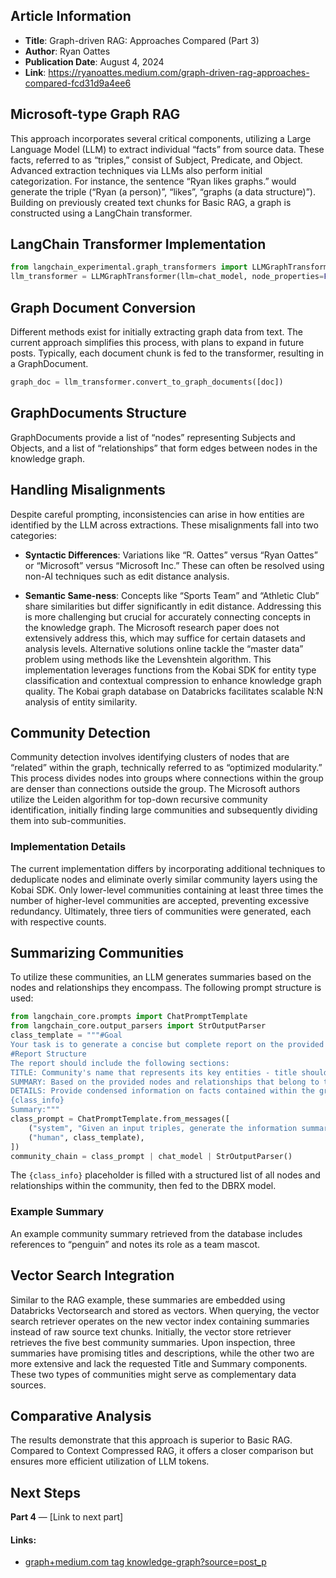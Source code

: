 ## Article Information
- **Title**: Graph-driven RAG: Approaches Compared (Part 3)
- **Author**: Ryan Oattes
- **Publication Date**: August 4, 2024
- **Link**: https://ryanoattes.medium.com/graph-driven-rag-approaches-compared-fcd31d9a4ee6
## Microsoft-type Graph RAG
This approach incorporates several critical components, utilizing a Large Language Model (LLM) to extract individual “facts” from source data. These facts, referred to as “triples,” consist of Subject, Predicate, and Object. Advanced extraction techniques via LLMs also perform initial categorization. For instance, the sentence “Ryan likes graphs.” would generate the triple (“Ryan (a person)”, “likes”, “graphs (a data structure)”). Building on previously created text chunks for Basic RAG, a graph is constructed using a LangChain transformer.
## LangChain Transformer Implementation
```python
from langchain_experimental.graph_transformers import LLMGraphTransformer
llm_transformer = LLMGraphTransformer(llm=chat_model, node_properties=False, relationship_properties=False)
```
## Graph Document Conversion
Different methods exist for initially extracting graph data from text. The current approach simplifies this process, with plans to expand in future posts. Typically, each document chunk is fed to the transformer, resulting in a GraphDocument.
```python
graph_doc = llm_transformer.convert_to_graph_documents([doc])
```
## GraphDocuments Structure
GraphDocuments provide a list of “nodes” representing Subjects and Objects, and a list of “relationships” that form edges between nodes in the knowledge graph.
## Handling Misalignments
Despite careful prompting, inconsistencies can arise in how entities are identified by the LLM across extractions. These misalignments fall into two categories:
- **Syntactic Differences**: Variations like “R. Oattes” versus “Ryan Oattes” or “Microsoft” versus “Microsoft Inc.” These can often be resolved using non-AI techniques such as edit distance analysis.
  
- **Semantic Same-ness**: Concepts like “Sports Team” and “Athletic Club” share similarities but differ significantly in edit distance. Addressing this is more challenging but crucial for accurately connecting concepts in the knowledge graph.
The Microsoft research paper does not extensively address this, which may suffice for certain datasets and analysis levels. Alternative solutions online tackle the “master data” problem using methods like the Levenshtein algorithm. This implementation leverages functions from the Kobai SDK for entity type classification and contextual compression to enhance knowledge graph quality. The Kobai graph database on Databricks facilitates scalable N:N analysis of entity similarity.
## Community Detection
Community detection involves identifying clusters of nodes that are “related” within the graph, technically referred to as “optimized modularity.” This process divides nodes into groups where connections within the group are denser than connections outside the group.
The Microsoft authors utilize the Leiden algorithm for top-down recursive community identification, initially finding large communities and subsequently dividing them into sub-communities.
### Implementation Details
The current implementation differs by incorporating additional techniques to deduplicate nodes and eliminate overly similar community layers using the Kobai SDK. Only lower-level communities containing at least three times the number of higher-level communities are accepted, preventing excessive redundancy.
Ultimately, three tiers of communities were generated, each with respective counts.
## Summarizing Communities
To utilize these communities, an LLM generates summaries based on the nodes and relationships they encompass. The following prompt structure is used:
```python
from langchain_core.prompts import ChatPromptTemplate
from langchain_core.output_parsers import StrOutputParser
class_template = """#Goal
Your task is to generate a concise but complete report on the provided graph data belonging to the same graph community. The content of this report includes an overview of the community's key entities and relationships.
#Report Structure
The report should include the following sections:
TITLE: Community's name that represents its key entities - title should be short but specific. When possible, include representative named entities in the title.
SUMMARY: Based on the provided nodes and relationships that belong to the same graph community, generate a natural language summary that explains the scope of this community, what topics of knowledge it covers, and what sort of questions it would be useful in answering.
DETAILS: Provide condensed information on facts contained within the graph data. Be sure to include all named entities.
{class_info}
Summary:"""
class_prompt = ChatPromptTemplate.from_messages([
    ("system", "Given an input triples, generate the information summary. No pre-amble."),
    ("human", class_template),
])
community_chain = class_prompt | chat_model | StrOutputParser()
```
The `{class_info}` placeholder is filled with a structured list of all nodes and relationships within the community, then fed to the DBRX model.
### Example Summary
An example community summary retrieved from the database includes references to “penguin” and notes its role as a team mascot.
## Vector Search Integration
Similar to the RAG example, these summaries are embedded using Databricks Vectorsearch and stored as vectors. When querying, the vector search retriever operates on the new vector index containing summaries instead of raw source text chunks.
Initially, the vector store retriever retrieves the five best community summaries. Upon inspection, three summaries have promising titles and descriptions, while the other two are more extensive and lack the requested Title and Summary components. These two types of communities might serve as complementary data sources.
## Comparative Analysis
The results demonstrate that this approach is superior to Basic RAG. Compared to Context Compressed RAG, it offers a closer comparison but ensures more efficient utilization of LLM tokens.
## Next Steps
**Part 4** — [Link to next part]
#### Links:
  - [graph+medium.com tag knowledge-graph?source=post_p](https://medium.com/tag/knowledge-graph?source=post_page-----fcd31d9a4ee6--------------------------------)